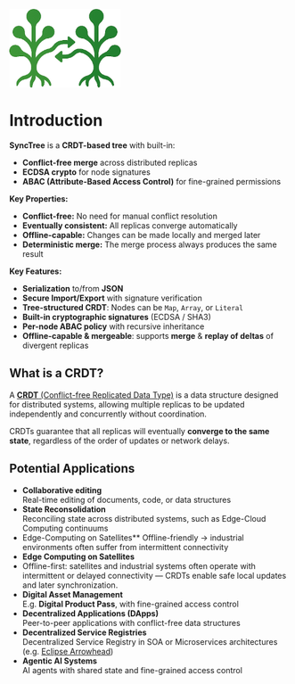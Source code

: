 ![SyncTree logo](./logo.png)

# Introduction

**SyncTree** is a **CRDT-based tree** with built-in:

- **Conflict-free merge** across distributed replicas  
- **ECDSA crypto** for node signatures  
- **ABAC (Attribute-Based Access Control)** for fine-grained permissions  

**Key Properties:**
- **Conflict-free:** No need for manual conflict resolution
- **Eventually consistent:** All replicas converge automatically
- **Offline-capable:** Changes can be made locally and merged later
- **Deterministic merge:** The merge process always produces the same result

**Key Features:**
- **Serialization** to/from **JSON**
- **Secure Import/Export** with signature verification
- **Tree-structured CRDT**: Nodes can be `Map`, `Array`, or `Literal`
- **Built-in cryptographic signatures** (ECDSA / SHA3)
- **Per-node ABAC policy** with recursive inheritance
- **Offline-capable & mergeable**: supports **merge** & **replay of deltas** of divergent replicas

## What is a CRDT?
A [**CRDT** (Conflict-free Replicated Data Type)](https://en.wikipedia.org/wiki/Conflict-free_replicated_data_type) is a data structure designed for distributed systems, allowing multiple replicas to be updated independently and concurrently without coordination.

CRDTs guarantee that all replicas will eventually **converge to the same state**, regardless of the order of updates or network delays.

## Potential Applications
- **Collaborative editing**  
  Real-time editing of documents, code, or data structures
- **State Reconsolidation**  
  Reconciling state across distributed systems, such as Edge-Cloud Computing continuums
- Edge-Computing on Satellites** Offline-friendly → industrial environments often suffer from intermittent connectivity
- **Edge Computing on Satellites**
- Offline-first: satellites and industrial systems often operate with intermittent or delayed connectivity — CRDTs enable safe local updates and later synchronization.
- **Digital Asset Management**  
  E.g. **Digital Product Pass**, with fine-grained access control
- **Decentralized Applications (DApps)**  
  Peer-to-peer applications with conflict-free data structures
- **Decentralized Service Registries**  
  Decentralized Service Registry in SOA or Microservices architectures (e.g. [Eclipse Arrowhead](https://arrowhead.eu/eclipse-arrowhead-2))
- **Agentic AI Systems**  
  AI agents with shared state and fine-grained access control

# 
